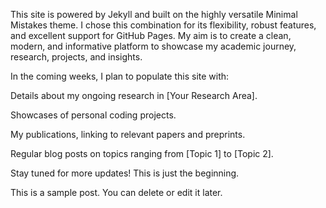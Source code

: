 

This site is powered by Jekyll and built on the highly versatile Minimal Mistakes theme. I chose this combination for its flexibility, robust features, and excellent support for GitHub Pages. My aim is to create a clean, modern, and informative platform to showcase my academic journey, research, projects, and insights.

In the coming weeks, I plan to populate this site with:

Details about my ongoing research in [Your Research Area].

Showcases of personal coding projects.

My publications, linking to relevant papers and preprints.

Regular blog posts on topics ranging from [Topic 1] to [Topic 2].

Stay tuned for more updates! This is just the beginning.

This is a sample post. You can delete or edit it later.